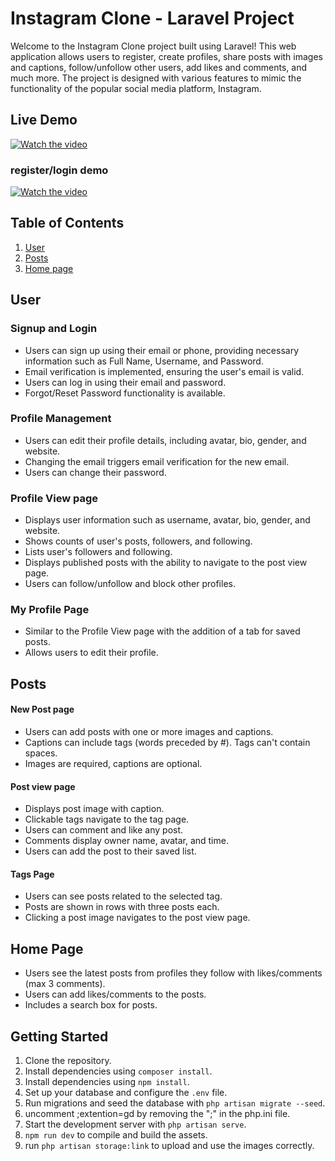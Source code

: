# Instagram Clone - Laravel Project

Welcome to the Instagram Clone project built using Laravel! This web application allows users to register, create profiles, share posts with images and captions, follow/unfollow other users, add likes and comments, and much more. The project is designed with various features to mimic the functionality of the popular social media platform, Instagram.

## Live Demo
[![Watch the video]([https://img.youtube.com/vi/ftZtqf3u2xg/0.jpg)](https://www.youtube.com/embed/ftZtqf3u2xg](https://youtu.be/msnggAVaHpI?feature=shared))

### register/login demo
[![Watch the video](https://img.youtube.com/vi/QBPCibM9ZiA/0.jpg)](https://www.youtube.com/embed/QBPCibM9ZiA)

## Table of Contents
1. [User](#user)
2. [Posts](#posts)
2. [Home page](#home-page)

## User

### Signup and Login
- Users can sign up using their email or phone, providing necessary information such as Full Name, Username, and Password.
- Email verification is implemented, ensuring the user's email is valid.
- Users can log in using their email and password.
- Forgot/Reset Password functionality is available.

### Profile Management
- Users can edit their profile details, including avatar, bio, gender, and website.
- Changing the email triggers email verification for the new email.
- Users can change their password.

### Profile View page
- Displays user information such as username, avatar, bio, gender, and website.
- Shows counts of user's posts, followers, and following.
- Lists user's followers and following.
- Displays published posts with the ability to navigate to the post view page.
- Users can follow/unfollow and block other profiles.

### My Profile Page
- Similar to the Profile View page with the addition of a tab for saved posts.
- Allows users to edit their profile.


## Posts

#### New Post page
- Users can add posts with one or more images and captions.
- Captions can include tags (words preceded by #). Tags can't contain spaces.
- Images are required, captions are optional.

#### Post view page
- Displays post image with caption.
- Clickable tags navigate to the tag page.
- Users can comment and like any post.
- Comments display owner name, avatar, and time.
- Users can add the post to their saved list.

#### Tags Page
- Users can see posts related to the selected tag.
- Posts are shown in rows with three posts each.
- Clicking a post image navigates to the post view page.

## Home Page
- Users see the latest posts from profiles they follow with likes/comments (max 3 comments).
- Users can add likes/comments to the posts.
- Includes a search box for posts.

## Getting Started
1. Clone the repository.
2. Install dependencies using `composer install`.
3. Install dependencies using `npm install`.
4. Set up your database and configure the `.env` file.
5. Run migrations and seed the database with `php artisan migrate --seed`.
6. uncomment ;extention=gd by removing the ";" in the php.ini file.
7. Start the development server with `php artisan serve`.
8. `npm run dev` to compile and build the assets.
9. run `php artisan storage:link` to upload and use the images correctly.
